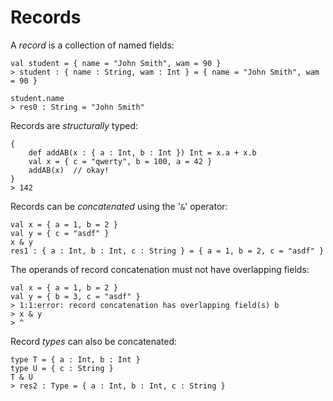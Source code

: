 # Records

A _record_ is a collection of named fields:

```
val student = { name = "John Smith", wam = 90 }
> student : { name : String, wam : Int } = { name = "John Smith", wam = 90 }

student.name
> res0 : String = "John Smith"
```

Records are _structurally_ typed:

```
{
    def addAB(x : { a : Int, b : Int }) Int = x.a + x.b
    val x = { c = "qwerty", b = 100, a = 42 }
    addAB(x)  // okay!
}
> 142
```

Records can be _concatenated_ using the '`&`' operator:

```
val x = { a = 1, b = 2 }
val y = { c = "asdf" }
x & y
res1 : { a : Int, b : Int, c : String } = { a = 1, b = 2, c = "asdf" }
```

The operands of record concatenation must not have overlapping fields:

```
val x = { a = 1, b = 2 }
val y = { b = 3, c = "asdf" }
> 1:1:error: record concatenation has overlapping field(s) b
> x & y
> ^
```

Record _types_ can also be concatenated:

```
type T = { a : Int, b : Int }
type U = { c : String }
T & U
> res2 : Type = { a : Int, b : Int, c : String }
```
